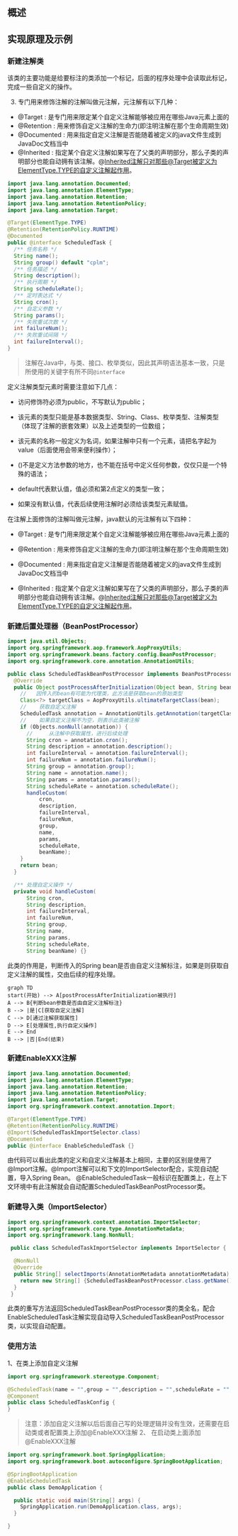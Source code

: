 ## 概述

## 实现原理及示例

### 新建注解类
该类的主要功能是给要标注的类添加一个标记，后面的程序处理中会读取此标记，完成一些自定义的操作。


3. 专门用来修饰注解的注解叫做元注解，元注解有以下几种：
- @Target : 是专门用来限定某个自定义注解能够被应用在哪些Java元素上面的
- @Retention : 用来修饰自定义注解的生命力(即注明注解在那个生命周期生效)
- @Documented : 用来指定自定义注解是否能随着被定义的java文件生成到JavaDoc文档当中
- @Inherited : 指定某个自定义注解如果写在了父类的声明部分，那么子类的声明部分也能自动拥有该注解。@Inherited注解只对那些@Target被定义为ElementType.TYPE的自定义注解起作用。
```java
import java.lang.annotation.Documented;
import java.lang.annotation.ElementType;
import java.lang.annotation.Retention;
import java.lang.annotation.RetentionPolicy;
import java.lang.annotation.Target;

@Target(ElementType.TYPE)
@Retention(RetentionPolicy.RUNTIME)
@Documented
public @interface ScheduledTask {
  /** 任务名称 */
  String name();
  String group() default "cplm";
  /** 任务描述 */
  String description();
  /** 执行周期 */
  String scheduleRate();
  /** 定时表达式 */
  String cron();
  /** 自定义参数 */
  String params();
  /** 失败重试次数 */
  int failureNum();
  /** 失败重试间隔 */
  int failureInterval();
}
```
>  注解在Java中，与类、接口、枚举类似，因此其声明语法基本一致，只是所使用的关键字有所不同`@interface`

定义注解类型元素时需要注意如下几点：

- 访问修饰符必须为public，不写默认为public；

- 该元素的类型只能是基本数据类型、String、Class、枚举类型、注解类型（体现了注解的嵌套效果）以及上述类型的一位数组；

- 该元素的名称一般定义为名词，如果注解中只有一个元素，请把名字起为value（后面使用会带来便利操作）；

- ()不是定义方法参数的地方，也不能在括号中定义任何参数，仅仅只是一个特殊的语法；

- default代表默认值，值必须和第2点定义的类型一致；

- 如果没有默认值，代表后续使用注解时必须给该类型元素赋值。

在注解上面修饰的注解叫做元注解，java默认的元注解有以下四种：

- @Target : 是专门用来限定某个自定义注解能够被应用在哪些Java元素上面的

- @Retention : 用来修饰自定义注解的生命力(即注明注解在那个生命周期生效)

- @Documented : 用来指定自定义注解是否能随着被定义的java文件生成到JavaDoc文档当中

- @Inherited : 指定某个自定义注解如果写在了父类的声明部分，那么子类的声明部分也能自动拥有该注解。@Inherited注解只对那些@Target被定义为ElementType.TYPE的自定义注解起作用。
### 新建后置处理器（BeanPostProcessor）
```java
import java.util.Objects;
import org.springframework.aop.framework.AopProxyUtils;
import org.springframework.beans.factory.config.BeanPostProcessor;
import org.springframework.core.annotation.AnnotationUtils;

public class ScheduledTaskBeanPostProcessor implements BeanPostProcessor {
  @Override
  public Object postProcessAfterInitialization(Object bean, String beanName) 
    //   因传入的bean有可能为代理类，此方法是获取bean的原始类型
    Class<?> targetClass = AopProxyUtils.ultimateTargetClass(bean);
    //    获取自定义注解
    ScheduledTask annotation = AnnotationUtils.getAnnotation(targetClass, ScheduledTask.class);
    //    如果自定义注解不为空，则表示此类被注解
    if (Objects.nonNull(annotation)) {
      //     从注解中获取属性，进行后续处理
      String cron = annotation.cron();
      String description = annotation.description();
      int failureInterval = annotation.failureInterval();
      int failureNum = annotation.failureNum();
      String group = annotation.group();
      String name = annotation.name();
      String params = annotation.params();
      String scheduleRate = annotation.scheduleRate();
      handleCustom(
          cron,
          description,
          failureInterval,
          failureNum,
          group,
          name,
          params,
          scheduleRate,
          beanName);
    }
    return bean;
  }

  /** 处理自定义操作 */
  private void handleCustom(
      String cron,
      String description,
      int failureInterval,
      int failureNum,
      String group,
      String name,
      String params,
      String scheduleRate,
      String beanName) {}
```
此类的作用是，判断传入的Spring bean是否由自定义注解标注，如果是则获取自定义注解的属性，交由后续的程序处理。
```mermaid
graph TD
start(开始) --> A[postProcessAfterInitialization被执行]
A --> B{判断bean参数是否由自定义注解标注}
B --> |是|C[获取自定义注解]
C --> D[通过注解获取属性]
D --> E[处理属性,执行自定义操作]
E --> End
B --> |否|End(结束)
```
### 新建EnableXXX注解
```java
import java.lang.annotation.Documented;
import java.lang.annotation.ElementType;
import java.lang.annotation.Retention;
import java.lang.annotation.RetentionPolicy;
import java.lang.annotation.Target;
import org.springframework.context.annotation.Import;

@Target(ElementType.TYPE)
@Retention(RetentionPolicy.RUNTIME)
@Import(ScheduledTaskImportSelector.class)
@Documented
public @interface EnableScheduledTask {}
```
由代码可以看出此类的定义和自定义注解基本上相同，主要的区别是使用了@Import注解。@Import注解可以和下文的ImportSelector配合，实现自动配置，导入Spring Bean。
@EnableScheduledTask一般标识在配置类上，在上下文环境中有此注解就会自动配置ScheduledTaskBeanPostProcessor类。

### 新建导入类（ImportSelector）
```java
import org.springframework.context.annotation.ImportSelector;
import org.springframework.core.type.AnnotationMetadata;
import org.springframework.lang.NonNull;

 public class ScheduledTaskImportSelector implements ImportSelector {

  @NonNull
  @Override
  public String[] selectImports(AnnotationMetadata annotationMetadata) {
    return new String[] {ScheduledTaskBeanPostProcessor.class.getName()};
  }
 }
```
此类的重写方法返回ScheduledTaskBeanPostProcessor类的类全名，配合EnableScheduledTask注解实现自动导入ScheduledTaskBeanPostProcessor类，以实现自动配置。

### 使用方法
1、在类上添加自定义注解
```java
import org.springframework.stereotype.Component;

@ScheduledTask(name = "",group = "",description = "",scheduleRate = "",params = "",cron = "",failureInterval = 1,failureNum = 1)
@Component
public class ScheduledTaskConfig {
}
```
> 注意：添加自定义注解以后后面自己写的处理逻辑并没有生效，还需要在启动类或者配置类上添加@EnableXXX注解
2、 在启动类上面添加@EnableXXX注解
```java
import org.springframework.boot.SpringApplication;
import org.springframework.boot.autoconfigure.SpringBootApplication;

@SpringBootApplication
@EnableScheduledTask
public class DemoApplication {

  public static void main(String[] args) {
    SpringApplication.run(DemoApplication.class, args);
  }

}
```


